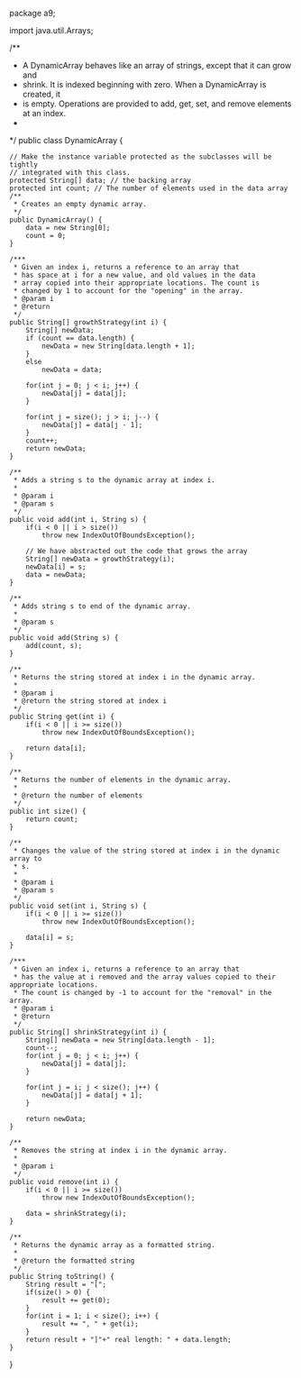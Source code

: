 package a9;

import java.util.Arrays;

/**
 * A DynamicArray behaves like an array of strings, except that it can grow and
 * shrink. It is indexed beginning with zero. When a DynamicArray is created, it
 * is empty. Operations are provided to add, get, set, and remove elements at an index.
 * 
 */
public class DynamicArray {

	// Make the instance variable protected as the subclasses will be tightly
	// integrated with this class.
	protected String[] data; // the backing array
	protected int count; // The number of elements used in the data array
	/**
	 * Creates an empty dynamic array.
	 */
	public DynamicArray() {
		data = new String[0]; 
		count = 0;
	}

	/***
	 * Given an index i, returns a reference to an array that
	 * has space at i for a new value, and old values in the data 
	 * array copied into their appropriate locations. The count is 
	 * changed by 1 to account for the "opening" in the array.
	 * @param i
	 * @return
	 */
	public String[] growthStrategy(int i) {
		String[] newData;
		if (count == data.length) {
			newData = new String[data.length + 1];
		}
		else
			newData = data;

		for(int j = 0; j < i; j++) {
			newData[j] = data[j];
		}

		for(int j = size(); j > i; j--) {
			newData[j] = data[j - 1];
		}
		count++;
		return newData;
	}

	/**
	 * Adds a string s to the dynamic array at index i.
	 * 
	 * @param i
	 * @param s
	 */
	public void add(int i, String s) {
		if(i < 0 || i > size())
			throw new IndexOutOfBoundsException();

		// We have abstracted out the code that grows the array
		String[] newData = growthStrategy(i);
		newData[i] = s;
		data = newData;
	}

	/**
	 * Adds string s to end of the dynamic array.
	 * 
	 * @param s
	 */
	public void add(String s) {
		add(count, s);
	}

	/**
	 * Returns the string stored at index i in the dynamic array.
	 * 
	 * @param i
	 * @return the string stored at index i
	 */
	public String get(int i) {
		if(i < 0 || i >= size())
			throw new IndexOutOfBoundsException();

		return data[i];
	}

	/**
	 * Returns the number of elements in the dynamic array.
	 * 
	 * @return the number of elements
	 */
	public int size() {
		return count;
	}

	/**
	 * Changes the value of the string stored at index i in the dynamic array to
	 * s.
	 * 
	 * @param i
	 * @param s
	 */
	public void set(int i, String s) {
		if(i < 0 || i >= size())
			throw new IndexOutOfBoundsException();

		data[i] = s;
	}

	/***
	 * Given an index i, returns a reference to an array that
	 * has the value at i removed and the array values copied to their appropriate locations. 
	 * The count is changed by -1 to account for the "removal" in the array.
	 * @param i
	 * @return
	 */
	public String[] shrinkStrategy(int i) {
		String[] newData = new String[data.length - 1];
		count--;
		for(int j = 0; j < i; j++) {
			newData[j] = data[j];
		}

		for(int j = i; j < size(); j++) {
			newData[j] = data[j + 1];
		}

		return newData;
	}
	
	/**
	 * Removes the string at index i in the dynamic array.
	 * 
	 * @param i
	 */
	public void remove(int i) {
		if(i < 0 || i >= size())
			throw new IndexOutOfBoundsException();

		data = shrinkStrategy(i);
	}

	/**
	 * Returns the dynamic array as a formatted string.
	 * 
	 * @return the formatted string
	 */
	public String toString() {
		String result = "[";
		if(size() > 0) {
			result += get(0);
		}
		for(int i = 1; i < size(); i++) {
			result += ", " + get(i);
		}
		return result + "]"+" real length: " + data.length;
	}	
	
}
